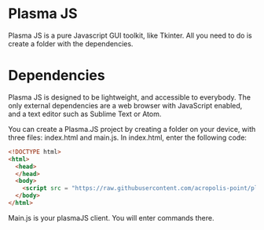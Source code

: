 # Plasma JS

Plasma JS is a pure Javascript GUI toolkit, like Tkinter. All you need to do is create a folder with the dependencies. 

# Dependencies

Plasma JS is designed to be lightweight, and accessible to everybody. The only external dependencies are a web browser with JavaScript enabled, and a text editor such as Sublime Text or Atom.

You can create a Plasma.JS project by creating a folder on your device, with three files: index.html and main.js. In index.html, enter the following code:
``` html
<!DOCTYPE html>
<html>
  <head>
  </head>
  <body>
    <script src = "https://raw.githubusercontent.com/acropolis-point/plasma.js/master/src/plasma.js"></script>
  </body>
</html>
```
Main.js is your plasmaJS client. You will enter commands there.